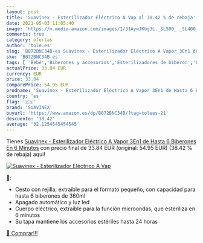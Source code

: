```yaml
---
layout: post
title: 'Suavinex - Esterilizador Eléctrico A Vap al 38.42 % de rebaja'
date: 2021-05-03 11:05:40
image: 'https://m.media-amazon.com/images/I/31AywJKbg3L._SL500_._SL400_.jpg'
comments: true
category: ofertas
author: 'tole.es'
slug: 'B072BNC34B-es Suavinex - Esterilizador Eléctrico A Vapor 3En1 de Hasta 6...'
sku: 'B072BNC34B-es'
tags: [ 'Bebé','Biberones y accesorios','Esterilizadores de biberón','Lactancia y alimentación','biberones','suavinex', ]
actualPrice: 33.84 EUR
currency: EUR
price: 33.84
comparePrice: 54.95 EUR
prodname: 'Suavinex - Esterilizador Eléctrico A Vapor 3En1 de Hasta 6 Biberones En 6 Minutos'
country: 'es'
flag: '🇪🇸'
brand: 'SUAVINEX'
buyurl: 'https://www.amazon.es/dp/B072BNC34B/?tag=tolees-21'
descuento: '38.42'
average: '32.1254545454545'
---
```


Tienes [Suavinex - Esterilizador Eléctrico A Vapor 3En1 de Hasta 6 Biberones En 6 Minutos](https://www.amazon.es/dp/B072BNC34B/?tag=tolees-21) con precio final de  33.84 EUR (original: 54.95 EUR) (38.42 %  de rebaja) aqui!

[![Suavinex - Esterilizador Eléctrico A Vap](https://m.media-amazon.com/images/I/31AywJKbg3L._SL500_._SL400_.jpg)](https://www.amazon.es/dp/B072BNC34B/?tag=tolees-21)

🔎:

- Cesto con rejilla, extraíble para el formato pequeño, con capacidad para hasta 6 biberones de 360ml
- Apagado automático y luz led
- Cuerpo eléctrico, extraíble para la función microondas, que esteriliza en 6 minutos
- Su tapa mantiene los accesorios estériles hasta 24 horas

[🛒 Comprar!!!](https://www.amazon.es/dp/B072BNC34B/?tag=tolees-21)
